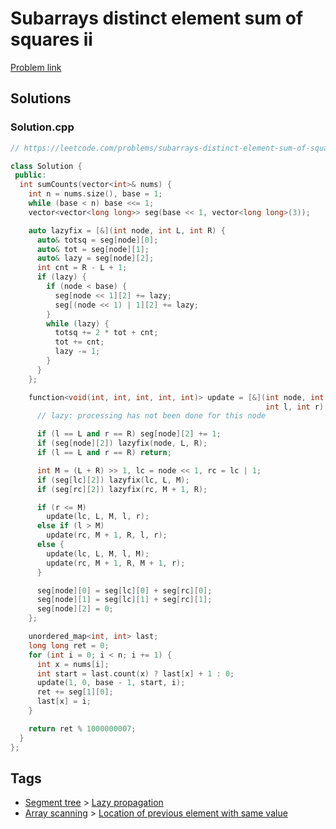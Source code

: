# Subarrays distinct element sum of squares ii

[Problem link](https://leetcode.com/problems/subarrays-distinct-element-sum-of-squares-ii/)

## Solutions


### Solution.cpp
```cpp
// https://leetcode.com/problems/subarrays-distinct-element-sum-of-squares-ii/

class Solution {
 public:
  int sumCounts(vector<int>& nums) {
    int n = nums.size(), base = 1;
    while (base < n) base <<= 1;
    vector<vector<long long>> seg(base << 1, vector<long long>(3));

    auto lazyfix = [&](int node, int L, int R) {
      auto& totsq = seg[node][0];
      auto& tot = seg[node][1];
      auto& lazy = seg[node][2];
      int cnt = R - L + 1;
      if (lazy) {
        if (node < base) {
          seg[node << 1][2] += lazy;
          seg[(node << 1) | 1][2] += lazy;
        }
        while (lazy) {
          totsq += 2 * tot + cnt;
          tot += cnt;
          lazy -= 1;
        }
      }
    };

    function<void(int, int, int, int, int)> update = [&](int node, int L, int R,
                                                         int l, int r) {
      // lazy: processing has not been done for this node

      if (l == L and r == R) seg[node][2] += 1;
      if (seg[node][2]) lazyfix(node, L, R);
      if (l == L and r == R) return;

      int M = (L + R) >> 1, lc = node << 1, rc = lc | 1;
      if (seg[lc][2]) lazyfix(lc, L, M);
      if (seg[rc][2]) lazyfix(rc, M + 1, R);

      if (r <= M)
        update(lc, L, M, l, r);
      else if (l > M)
        update(rc, M + 1, R, l, r);
      else {
        update(lc, L, M, l, M);
        update(rc, M + 1, R, M + 1, r);
      }

      seg[node][0] = seg[lc][0] + seg[rc][0];
      seg[node][1] = seg[lc][1] + seg[rc][1];
      seg[node][2] = 0;
    };

    unordered_map<int, int> last;
    long long ret = 0;
    for (int i = 0; i < n; i += 1) {
      int x = nums[i];
      int start = last.count(x) ? last[x] + 1 : 0;
      update(1, 0, base - 1, start, i);
      ret += seg[1][0];
      last[x] = i;
    }

    return ret % 1000000007;
  }
};
```
## Tags

* [Segment tree](/Collections/segment-tree.md#segment-tree) > [Lazy propagation](/Collections/segment-tree.md#lazy-propagation)
* [Array scanning](/Collections/array-scanning.md#array-scanning) > [Location of previous element with same value](/Collections/array-scanning.md#location-of-previous-element-with-same-value)
